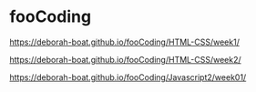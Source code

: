 # fooCoding 
https://deborah-boat.github.io/fooCoding/HTML-CSS/week1/

https://deborah-boat.github.io/fooCoding/HTML-CSS/week2/



https://deborah-boat.github.io/fooCoding/Javascript2/week01/

